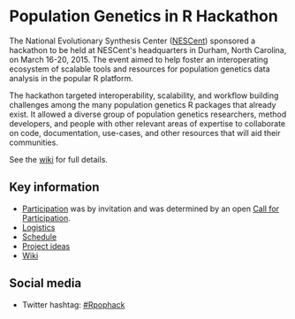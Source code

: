 # Population Genetics in R Hackathon

The National Evolutionary Synthesis Center ([NESCent]) sponsored a hackathon to be held at NESCent's headquarters in Durham, North Carolina, on March 16-20, 2015. The event aimed to help foster an interoperating ecosystem of scalable tools and resources for population genetics data analysis in the popular R platform. 

The hackathon targeted interoperability, scalability, and workflow building challenges among the many population genetics R packages that already exist. It allowed a diverse group of population genetics researchers, method developers, and people with other relevant areas of expertise to collaborate on code, documentation, use-cases, and other resources that will aid their communities.

See the [wiki] for full details.

## Key information

* [Participation] was by invitation and was determined by an open [Call for Participation](Call-for-participation.md).
* [Logistics]
* [Schedule]
* [Project ideas]
* [Wiki](https://github.com/NESCent/r-popgen-hackathon/wiki)

## Social media

* Twitter hashtag: [#Rpophack]

[NESCent]: http://nescent.org
[Participation]: https://github.com/NESCent/r-popgen-hackathon/wiki/Participants
[Wiki]: https://github.com/NESCent/r-popgen-hackathon/wiki
[Logistics]: https://github.com/NESCent/r-popgen-hackathon/wiki/Logistics
[Schedule]: https://github.com/NESCent/r-popgen-hackathon/wiki/Schedule
[Project ideas]: https://github.com/NESCent/r-popgen-hackathon/labels/project%20idea
[#Rpophack]: https://twitter.com/hashtag/rpophack
